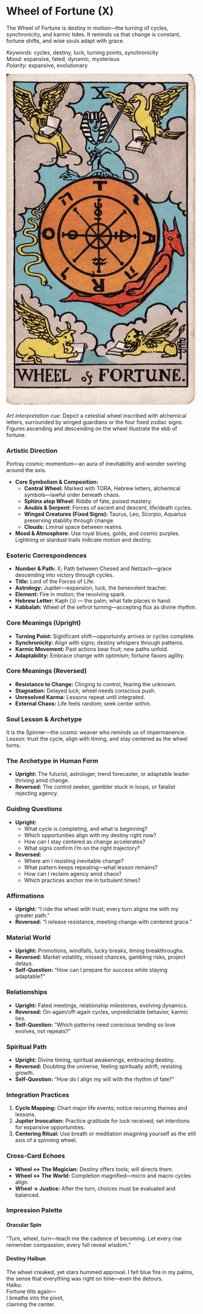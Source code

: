 # Wheel of Fortune (X)

The Wheel of Fortune is destiny in motion—the turning of cycles, synchronicity, and karmic tides. It reminds us that change is constant, fortune shifts, and wise souls adapt with grace.

*Keywords:* cycles, destiny, luck, turning points, synchronicity  
*Mood:* expansive, fated, dynamic, mysterious  
*Polarity:* expansive, evolutionary

![Wheel of Fortune](10_wheel_of_fortune.jpg)

*Art interpretation cue:* Depict a celestial wheel inscribed with alchemical letters, surrounded by winged guardians or the four fixed zodiac signs. Figures ascending and descending on the wheel illustrate the ebb of fortune.

### Artistic Direction

Portray cosmic momentum—an aura of inevitability and wonder swirling around the axis.

*   **Core Symbolism & Composition:**
    *   **Central Wheel:** Marked with TORA, Hebrew letters, alchemical symbols—lawful order beneath chaos.  
    *   **Sphinx atop Wheel:** Riddle of fate, poised mastery.  
    *   **Anubis & Serpent:** Forces of ascent and descent, life/death cycles.  
    *   **Winged Creatures (Fixed Signs):** Taurus, Leo, Scorpio, Aquarius preserving stability through change.  
    *   **Clouds:** Liminal space between realms.
*   **Mood & Atmosphere:**
    Use royal blues, golds, and cosmic purples. Lightning or stardust trails indicate motion and destiny.

### Esoteric Correspondences

*   **Number & Path:** X; Path between Chesed and Netzach—grace descending into victory through cycles.  
*   **Title:** Lord of the Forces of Life.  
*   **Astrology:** Jupiter—expansion, luck, the benevolent teacher.  
*   **Element:** Fire in motion; the revolving spark.  
*   **Hebrew Letter:** Kaph (כ) — the palm; what fate places in hand.  
*   **Kabbalah:** Wheel of the sefirot turning—accepting flux as divine rhythm.

### Core Meanings (Upright)

*   **Turning Point:** Significant shift—opportunity arrives or cycles complete.  
*   **Synchronicity:** Align with signs; destiny whispers through patterns.  
*   **Karmic Movement:** Past actions bear fruit; new paths unfold.  
*   **Adaptability:** Embrace change with optimism; fortune favors agility.

### Core Meanings (Reversed)

*   **Resistance to Change:** Clinging to control, fearing the unknown.  
*   **Stagnation:** Delayed luck; wheel needs conscious push.  
*   **Unresolved Karma:** Lessons repeat until integrated.  
*   **External Chaos:** Life feels random; seek center within.

### Soul Lesson & Archetype

It is the Spinner—the cosmic weaver who reminds us of impermanence. Lesson: trust the cycle, align with timing, and stay centered as the wheel turns.

### The Archetype in Human Form

*   **Upright:** The futurist, astrologer, trend forecaster, or adaptable leader thriving amid change.  
*   **Reversed:** The control seeker, gambler stuck in loops, or fatalist rejecting agency.

### Guiding Questions

*   **Upright:**
    *   What cycle is completing, and what is beginning?  
    *   Which opportunities align with my destiny right now?  
    *   How can I stay centered as change accelerates?  
    *   What signs confirm I’m on the right trajectory?
*   **Reversed:**
    *   Where am I resisting inevitable change?  
    *   What pattern keeps repeating—what lesson remains?  
    *   How can I reclaim agency amid chaos?  
    *   Which practices anchor me in turbulent times?

### Affirmations

*   **Upright:** “I ride the wheel with trust; every turn aligns me with my greater path.”  
*   **Reversed:** “I release resistance, meeting change with centered grace.”

### Material World

*   **Upright:** Promotions, windfalls, lucky breaks, timing breakthroughs.  
*   **Reversed:** Market volatility, missed chances, gambling risks, project delays.  
*   **Self-Question:** “How can I prepare for success while staying adaptable?”

### Relationships

*   **Upright:** Fated meetings, relationship milestones, evolving dynamics.  
*   **Reversed:** On-again/off-again cycles, unpredictable behavior, karmic ties.  
*   **Self-Question:** “Which patterns need conscious tending so love evolves, not repeats?”

### Spiritual Path

*   **Upright:** Divine timing, spiritual awakenings, embracing destiny.  
*   **Reversed:** Doubting the universe, feeling spiritually adrift, resisting growth.  
*   **Self-Question:** “How do I align my will with the rhythm of fate?”

### Integration Practices

1.  **Cycle Mapping:** Chart major life events; notice recurring themes and lessons.  
2.  **Jupiter Invocation:** Practice gratitude for luck received; set intentions for expansive opportunities.  
3.  **Centering Ritual:** Use breath or meditation imagining yourself as the still axis of a spinning wheel.

### Cross-Card Echoes

*   **Wheel ↔ The Magician:** Destiny offers tools; will directs them.  
*   **Wheel ↔ The World:** Completion magnified—micro and macro cycles align.  
*   **Wheel → Justice:** After the turn, choices must be evaluated and balanced.

### Impression Palette

#### Oracular Spin

“Turn, wheel, turn—teach me the cadence of becoming. Let every rise remember compassion, every fall reveal wisdom.”

#### Destiny Haibun

The wheel creaked, yet stars hummed approval. I felt blue fire in my palms, the sense that everything was right on time—even the detours.  
Haiku:  
Fortune tilts again—  
I breathe into the pivot,  
claiming the center.
